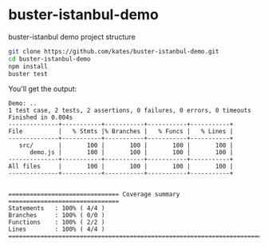 buster-istanbul-demo
====================

buster-istanbul demo project structure

```bash
git clone https://github.com/kates/buster-istanbul-demo.git
cd buster-istanbul-demo
npm install
buster test
```

You'll get the output:

	Demo: ..
	1 test case, 2 tests, 2 assertions, 0 failures, 0 errors, 0 timeouts
	Finished in 0.004s
	--------------+-----------+-----------+-----------+-----------+
	File          |   % Stmts |% Branches |   % Funcs |   % Lines |
	--------------+-----------+-----------+-----------+-----------+
	   src/       |       100 |       100 |       100 |       100 |
	      demo.js |       100 |       100 |       100 |       100 |
	--------------+-----------+-----------+-----------+-----------+
	All files     |       100 |       100 |       100 |       100 |
	--------------+-----------+-----------+-----------+-----------+


	=============================== Coverage summary ===============================
	Statements   : 100% ( 4/4 )
	Branches     : 100% ( 0/0 )
	Functions    : 100% ( 2/2 )
	Lines        : 100% ( 4/4 )
	================================================================================

